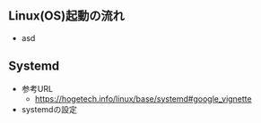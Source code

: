## Linux(OS)起動の流れ
- asd

## Systemd
- 参考URL
  - https://hogetech.info/linux/base/systemd#google_vignette
- systemdの設定